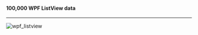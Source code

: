 #### 100,000 WPF ListView data
***
![wpf_listview](https://user-images.githubusercontent.com/13028129/208820509-cde447e9-5048-4710-b2b4-80a6eee75014.gif)
